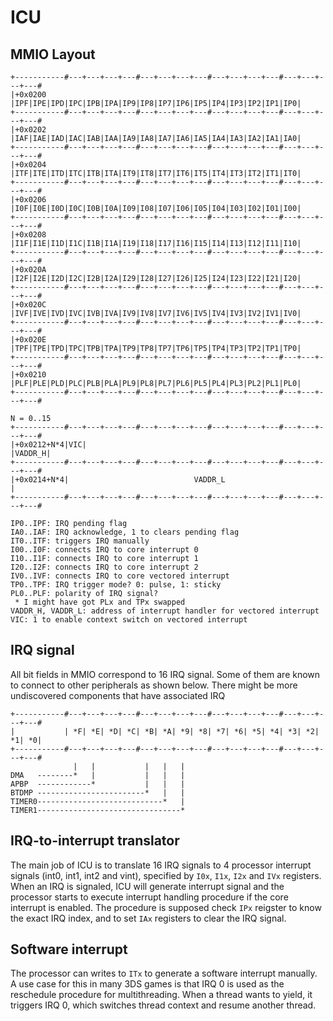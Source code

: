# ICU

## MMIO Layout

```
+-----------#---+---+---+---#---+---+---+---#---+---+---+---#---+---+---+---#
|+0x0200    |IPF|IPE|IPD|IPC|IPB|IPA|IP9|IP8|IP7|IP6|IP5|IP4|IP3|IP2|IP1|IP0|
+-----------#---+---+---+---#---+---+---+---#---+---+---+---#---+---+---+---#
|+0x0202    |IAF|IAE|IAD|IAC|IAB|IAA|IA9|IA8|IA7|IA6|IA5|IA4|IA3|IA2|IA1|IA0|
+-----------#---+---+---+---#---+---+---+---#---+---+---+---#---+---+---+---#
|+0x0204    |ITF|ITE|ITD|ITC|ITB|ITA|IT9|IT8|IT7|IT6|IT5|IT4|IT3|IT2|IT1|IT0|
+-----------#---+---+---+---#---+---+---+---#---+---+---+---#---+---+---+---#
|+0x0206    |I0F|I0E|I0D|I0C|I0B|I0A|I09|I08|I07|I06|I05|I04|I03|I02|I01|I00|
+-----------#---+---+---+---#---+---+---+---#---+---+---+---#---+---+---+---#
|+0x0208    |I1F|I1E|I1D|I1C|I1B|I1A|I19|I18|I17|I16|I15|I14|I13|I12|I11|I10|
+-----------#---+---+---+---#---+---+---+---#---+---+---+---#---+---+---+---#
|+0x020A    |I2F|I2E|I2D|I2C|I2B|I2A|I29|I28|I27|I26|I25|I24|I23|I22|I21|I20|
+-----------#---+---+---+---#---+---+---+---#---+---+---+---#---+---+---+---#
|+0x020C    |IVF|IVE|IVD|IVC|IVB|IVA|IV9|IV8|IV7|IV6|IV5|IV4|IV3|IV2|IV1|IV0|
+-----------#---+---+---+---#---+---+---+---#---+---+---+---#---+---+---+---#
|+0x020E    |TPF|TPE|TPD|TPC|TPB|TPA|TP9|TP8|TP7|TP6|TP5|TP4|TP3|TP2|TP1|TP0|
+-----------#---+---+---+---#---+---+---+---#---+---+---+---#---+---+---+---#
|+0x0210    |PLF|PLE|PLD|PLC|PLB|PLA|PL9|PL8|PL7|PL6|PL5|PL4|PL3|PL2|PL1|PL0|
+-----------#---+---+---+---#---+---+---+---#---+---+---+---#---+---+---+---#

N = 0..15
+-----------#---+---+---+---#---+---+---+---#---+---+---+---#---+---+---+---#
|+0x0212+N*4|VIC|                                                   |VADDR_H|
+-----------#---+---+---+---#---+---+---+---#---+---+---+---#---+---+---+---#
|+0x0214+N*4|                            VADDR_L                            |
+-----------#---+---+---+---#---+---+---+---#---+---+---+---#---+---+---+---#

IP0..IPF: IRQ pending flag
IA0..IAF: IRQ acknowledge, 1 to clears pending flag
IT0..ITF: triggers IRQ manually
I00..I0F: connects IRQ to core interrupt 0
I10..I1F: connects IRQ to core interrupt 1
I20..I2F: connects IRQ to core interrupt 2
IV0..IVF: connects IRQ to core vectored interrupt
TP0..TPF: IRQ trigger mode? 0: pulse, 1: sticky
PL0..PLF: polarity of IRQ signal?
 * I might have got PLx and TPx swapped
VADDR_H, VADDR_L: address of interrupt handler for vectored interrupt
VIC: 1 to enable context switch on vectored interrupt
```

## IRQ signal

All bit fields in MMIO correspond to 16 IRQ signal. Some of them are known to connect to other peripherals as shown below. There might be more undiscovered components that have associated IRQ
```
+-----------#---+---+---+---#---+---+---+---#---+---+---+---#---+---+---+---#
|           | *F| *E| *D| *C| *B| *A| *9| *8| *7| *6| *5| *4| *3| *2| *1| *0|
+-----------#---+---+---+---#---+---+---+---#---+---+---+---#---+---+---+---#
              |   |           |   |   |
DMA   --------*   |           |   |   |
APBP  ------------*           |   |   |
BTDMP ------------------------*   |   |
TIMER0----------------------------*   |
TIMER1--------------------------------*
```

## IRQ-to-interrupt translator

The main job of ICU is to translate 16 IRQ signals to 4 processor interrupt signals (int0, int1, int2 and vint), specified by `I0x`, `I1x`, `I2x` and `IVx` registers. When an IRQ is signaled, ICU will generate interrupt signal and the processor starts to execute interrupt handling procedure if the core interrupt is enabled. The procedure is supposed check `IPx` reigster to know the exact IRQ index, and to set `IAx` registers to clear the IRQ signal.

## Software interrupt

The processor can writes to `ITx` to generate a software interrupt manually. A use case for this in many 3DS games is that IRQ 0 is used as the reschedule procedure for multithreading. When a thread wants to yield, it triggers IRQ 0, which switches thread context and resume another thread.
